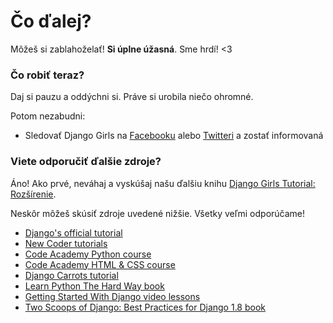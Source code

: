 # Čo ďalej?

Môžeš si zablahoželať! **Si úplne úžasná**. Sme hrdí! <3

### Čo robiť teraz?

Daj si pauzu a oddýchni si. Práve si urobila niečo ohromné.

Potom nezabudni:

*   Sledovať Django Girls na [Facebooku][1] alebo [Twitteri][2] a zostať informovaná

 [1]: http://facebook.com/djangogirls
 [2]: https://twitter.com/djangogirls

### Viete odporučiť ďalšie zdroje?

Áno! Ako prvé, neváhaj a vyskúšaj našu ďalšiu knihu [Django Girls Tutorial: Rozšírenie][3].

 [3]: http://djangogirls.gitbooks.io/django-girls-tutorial-extensions/

Neskôr môžeš skúsiť zdroje uvedené nižšie. Všetky veľmi odporúčame!

- [Django's official tutorial][4]
- [New Coder tutorials][5]
- [Code Academy Python course][6]
- [Code Academy HTML & CSS course][7]
- [Django Carrots tutorial][8]
- [Learn Python The Hard Way book][9]
- [Getting Started With Django video lessons][10]
- [Two Scoops of Django: Best Practices for Django 1.8 book][11]

 [4]: https://docs.djangoproject.com/en/1.8/intro/tutorial01/
 [5]: http://newcoder.io/tutorials/
 [6]: https://www.codecademy.com/en/tracks/python
 [7]: https://www.codecademy.com/tracks/web
 [8]: http://django.carrots.pl/en/
 [9]: http://learnpythonthehardway.org/book/
 [10]: http://gettingstartedwithdjango.com/
 [11]: https://twoscoopspress.com/products/two-scoops-of-django-1-8
